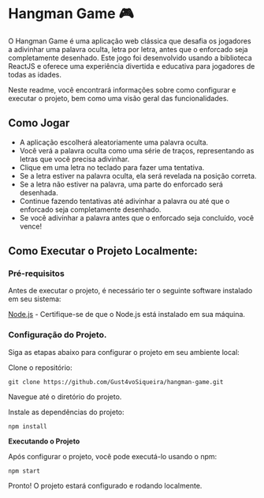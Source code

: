 
# Hangman Game 🎮

O Hangman Game é uma aplicação web clássica que desafia os jogadores a adivinhar uma palavra oculta, letra por letra, antes que o enforcado seja completamente desenhado. Este jogo foi desenvolvido usando a biblioteca ReactJS e oferece uma experiência divertida e educativa para jogadores de todas as idades.

Neste readme, você encontrará informações sobre como configurar e executar o projeto, bem como uma visão geral das funcionalidades.

## Como Jogar
- A aplicação escolherá aleatoriamente uma palavra oculta.
- Você verá a palavra oculta como uma série de traços, representando as letras que você precisa adivinhar.
- Clique em uma letra no teclado para fazer uma tentativa.
- Se a letra estiver na palavra oculta, ela será revelada na posição correta.
- Se a letra não estiver na palavra, uma parte do enforcado será desenhada.
- Continue fazendo tentativas até adivinhar a palavra ou até que o enforcado seja completamente desenhado.
- Se você adivinhar a palavra antes que o enforcado seja concluído, você vence!

## Como Executar o Projeto Localmente:
### Pré-requisitos
Antes de executar o projeto, é necessário ter o seguinte software instalado em seu sistema:

[Node.js](https://nodejs.org/en) - Certifique-se de que o Node.js está instalado em sua máquina.

### Configuração do Projeto.

Siga as etapas abaixo para configurar o projeto em seu ambiente local:

Clone o repositório:

````
git clone https://github.com/Gust4voSiqueira/hangman-game.git
````

Navegue até o diretório do projeto.

Instale as dependências do projeto:

````
npm install
````
**Executando o Projeto**

Após configurar o projeto, você pode executá-lo usando o npm:

````
npm start
````

Pronto! O projeto estará configurado e rodando localmente.
